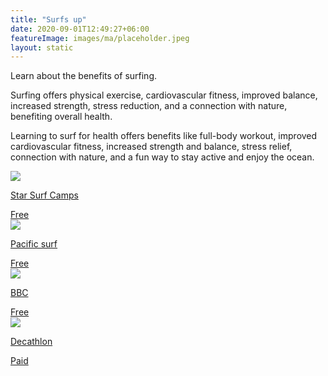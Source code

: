 ```yaml
---
title: "Surfs up"
date: 2020-09-01T12:49:27+06:00
featureImage: images/ma/placeholder.jpeg
layout: static
---
```


Learn about the benefits of surfing.

Surfing offers physical exercise, cardiovascular fitness, improved balance, increased strength, stress reduction, and a connection with nature, benefiting overall health.

Learning to surf for health offers benefits like full-body workout, improved cardiovascular fitness, increased strength and balance, stress relief, connection with nature, and a fun way to stay active and enjoy the ocean.

<a class="ma-link" href="https://www.starsurfcamps.com/news/should-i-learn-to-surf-6-health-benefits-of-surfing/"><div class="ma-card ma-card-Learning"><div class="ma-icon"><img src ="/images/icon-check.png"/></div><div class="ma-name"><p>Star Surf Camps</p></div><div class="ma-paid-text"><span>Free </span></div></div></a><a class="ma-link" href="https://www.pacificsurf.com/7-amazing-benefits-of-learning-to-surf/"><div class="ma-card ma-card-Learning"><div class="ma-icon"><img src ="/images/icon-check.png"/></div><div class="ma-name"><p>Pacific surf</p></div><div class="ma-paid-text"><span>Free </span></div></div></a><a class="ma-link" href="https://www.bbc.com/future/article/20210218-the-environmental-benefits-of-surfing"><div class="ma-card ma-card-Learning"><div class="ma-icon"><img src ="/images/icon-check.png"/></div><div class="ma-name"><p>BBC </p></div><div class="ma-paid-text"><span>Free </span></div></div></a><a class="ma-link" href="https://www.awin1.com/cread.php?awinmid=26895&awinaffid=1198638&ued=https%3A%2F%2Fwww.decathlon.co.uk%2F"><div class="ma-card ma-card-Learning"><div class="ma-icon"><img src ="/images/icon-pound.png"/></div><div class="ma-name"><p>Decathlon</p></div><div class="ma-paid-text"><span>Paid</span></div></div></a>  

<br/><br/>






